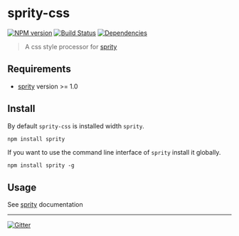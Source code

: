 # sprity-css

[![NPM version](https://badge.fury.io/js/sprity-css.svg)](http://badge.fury.io/js/sprity-css) [![Build Status](https://travis-ci.org/sprity/sprity-css.svg?branch=master)](https://travis-ci.org/sprity/sprity-css) [![Dependencies](https://david-dm.org/sprity/sprity-css.svg)](https://david-dm.org/sprity/sprity-css)

> A css style processor for [sprity](https://npmjs.org/package/sprity)

## Requirements

- [sprity](https://npmjs.org/package/sprity) version >= 1.0

## Install

By default `sprity-css` is installed width `sprity`.

```sh
npm install sprity
```

If you want to use the command line interface of `sprity` install it globally.

```
npm install sprity -g
```

## Usage

See [sprity](https://npmjs.org/package/sprity) documentation

---
[![Gitter](https://badges.gitter.im/Join%20Chat.svg)](https://gitter.im/sprity/sprity?utm_source=badge&utm_medium=badge&utm_campaign=pr-badge)
